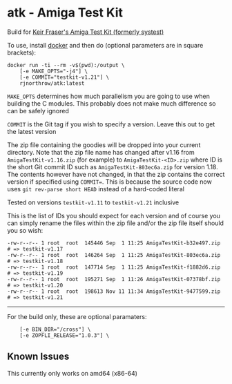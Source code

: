 # atk - Amiga Test Kit
Build for [Keir Fraser's Amiga Test Kit (formerly systest)](https://github.com/keirf/Amiga-Stuff)

To use, install [docker](docker.com) and then do (optional parameters are in square brackets):

```
docker run -ti --rm -v$(pwd):/output \
    [-e MAKE_OPTS="-j4"] \
    [-e COMMIT="testkit-v1.21"] \
    rjnorthrow/atk:latest
```

`MAKE_OPTS` determines how much parallelism you are going to use when building the C modules. This probably does not make much difference so can be safely ignored

`COMMIT` is the Git tag if you wish to specify a version. Leave this out to get the latest version

The zip file containing the goodies will be dropped into your current directory. Note that the zip file name has changed after v1.16 from `AmigaTestKit-v1.16.zip` (for example) to `AmigaTestKit-<ID>.zip` where ID is the short Git commit ID such as `AmigaTestKit-803ec6a.zip` for version 1.18. The contents however have not changed, in that the zip contains the correct version if specified using `COMMIT=`. This is because the source code now uses `git rev-parse short HEAD` instead of a hard-coded literal

Tested on versions `testkit-v1.11` to `testkit-v1.21` inclusive

This is the list of IDs you should expect for each version and of course you can simply rename the files within the zip file and/or the zip file itself should you so wish:

```
-rw-r--r-- 1 root  root  145446 Sep  1 11:25 AmigaTestKit-b32e497.zip # => testkit-v1.17
-rw-r--r-- 1 root  root  146264 Sep  1 11:25 AmigaTestKit-803ec6a.zip # => testkit-v1.18
-rw-r--r-- 1 root  root  147714 Sep  1 11:25 AmigaTestKit-f1882d6.zip # => testkit-v1.19
-rw-r--r-- 1 root  root  195271 Sep  1 11:26 AmigaTestKit-07378bf.zip # => testkit-v1.20
-rw-r--r-- 1 root  root  198613 Nov 11 11:34 AmigaTestKit-9477599.zip # => testkit-v1.21
```

---
For the build only, these are optional paramaters:

```
    [-e BIN_DIR="/cross"] \
    [-e ZOPFLI_RELEASE="1.0.3"] \
```

Known Issues
------------
This currently only works on amd64 (x86-64)
